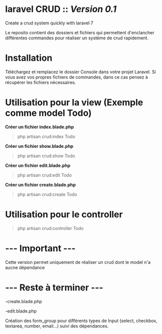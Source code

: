 # laravel CRUD :: *Version 0.1*
Create a crud system quickly with laravel 7

Le reposito contient des dossiers et fichiers qui permettent d'enclancher différentes commandes pour réaliser un système de crud rapidement.

# Installation

Téléchargez et remplacez le dossier Console dans votre projet Laravel.
Si vous avez vos propres fichiers de commandes, dans ce cas pensez à récupérer les fichiers nécessaires.

# Utilisation pour la view (Exemple comme model Todo)

**Créer un fichier index.blade.php**
> php artisan crud:index Todo

**Créer un fichier show.blade.php**
> php artisan crud:show Todo

**Créer un fichier edit.blade.php**
> php artisan crud:edit Todo

**Créer un fichier create.blade.php**
> php artisan crud:create Todo

#  Utilisation pour le controller

> php artisan crud:controller Todo

# --- Important ---

Cette version permet uniquement de réaliser un crud dont le model n'a aucne dépendance

# --- Reste à terminer ---
-create.blade.php

-edit.blade.php

Création des form_group pour différents types de Input (select, checkbox, textarea, number, email...) suivi des dépendances.

